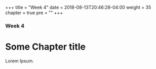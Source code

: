 +++
title = "Week 4"
date = 2018-08-13T20:46:28-04:00
weight = 35
chapter = true
pre = "<b></b>"
+++

### Week 4

# Some Chapter title

Lorem Ipsum.